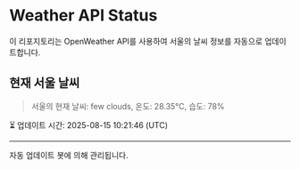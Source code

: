 
# Weather API Status

이 리포지토리는 OpenWeather API를 사용하여 서울의 날씨 정보를 자동으로 업데이트합니다.

## 현재 서울 날씨
> 서울의 현재 날씨: few clouds, 온도: 28.35°C, 습도: 78%

⏳ 업데이트 시간: 2025-08-15 10:21:46 (UTC)

---
자동 업데이트 봇에 의해 관리됩니다.
